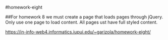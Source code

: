 #homework-eight

##For homework 8 we must create a page that loads pages through jQuery. Only use one page to load content. All pages ust have full styled content.


https://in-info-web4.informatics.iupui.edu/~garizola/homework-eight/

